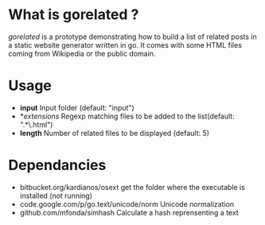 # What is gorelated ?
*gorelated* is a prototype demonstrating how to build a list of related posts in a static website generator written in go.
It comes with some HTML files coming from Wikipedia or the public domain.

# Usage

* **input**  Input folder (default: "input")
* **extensions* Regexp matching files to be added to the list(default: ".*\\.html")
* **length** Number of related files to be displayed (default: 5)

# Dependancies

* bitbucket.org/kardianos/osext get the folder where the executable is installed (not running)
* code.google.com/p/go.text/unicode/norm Unicode normalization
* github.com/mfonda/simhash Calculate a hash reprensenting a text
